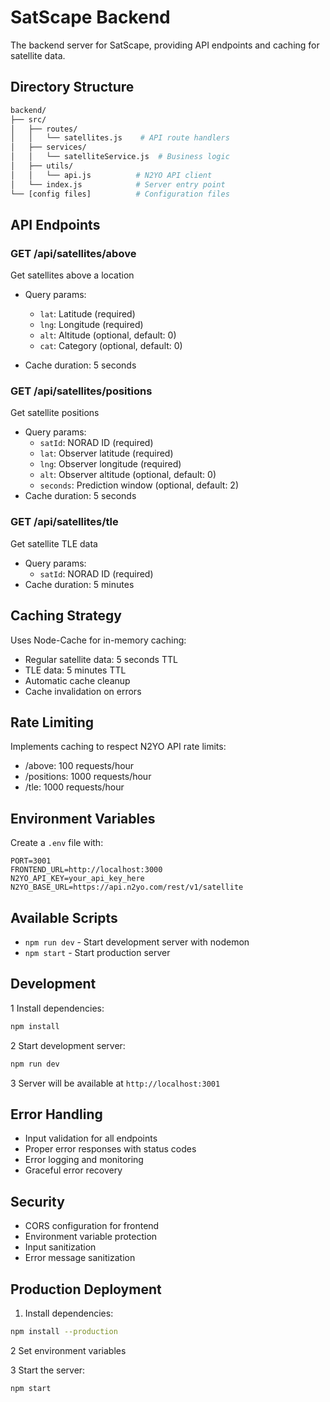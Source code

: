 # SatScape Backend

The backend server for SatScape, providing API endpoints and caching for satellite data.

## Directory Structure

```bash
backend/
├── src/
│   ├── routes/
│   │   └── satellites.js    # API route handlers
│   ├── services/
│   │   └── satelliteService.js  # Business logic
│   ├── utils/
│   │   └── api.js          # N2YO API client
│   └── index.js            # Server entry point
└── [config files]          # Configuration files
```

## API Endpoints

### GET /api/satellites/above

Get satellites above a location

- Query params:

  - `lat`: Latitude (required)
  - `lng`: Longitude (required)
  - `alt`: Altitude (optional, default: 0)
  - `cat`: Category (optional, default: 0)
- Cache duration: 5 seconds

### GET /api/satellites/positions

Get satellite positions

- Query params:
  - `satId`: NORAD ID (required)
  - `lat`: Observer latitude (required)
  - `lng`: Observer longitude (required)
  - `alt`: Observer altitude (optional, default: 0)
  - `seconds`: Prediction window (optional, default: 2)
- Cache duration: 5 seconds

### GET /api/satellites/tle

Get satellite TLE data

- Query params:
  - `satId`: NORAD ID (required)
- Cache duration: 5 minutes

## Caching Strategy

Uses Node-Cache for in-memory caching:

- Regular satellite data: 5 seconds TTL
- TLE data: 5 minutes TTL
- Automatic cache cleanup
- Cache invalidation on errors

## Rate Limiting

Implements caching to respect N2YO API rate limits:

- /above: 100 requests/hour
- /positions: 1000 requests/hour
- /tle: 1000 requests/hour

## Environment Variables

Create a `.env` file with:

```env
PORT=3001
FRONTEND_URL=http://localhost:3000
N2YO_API_KEY=your_api_key_here
N2YO_BASE_URL=https://api.n2yo.com/rest/v1/satellite
```

## Available Scripts

- `npm run dev` - Start development server with nodemon
- `npm start` - Start production server

## Development

1 Install dependencies:

```bash
npm install
```

2 Start development server:

```bash
npm run dev
```

3 Server will be available at ```http://localhost:3001```

## Error Handling

- Input validation for all endpoints
- Proper error responses with status codes
- Error logging and monitoring
- Graceful error recovery

## Security

- CORS configuration for frontend
- Environment variable protection
- Input sanitization
- Error message sanitization

## Production Deployment

1. Install dependencies:

```bash
npm install --production
```

2 Set environment variables

3 Start the server:

```bash
npm start
```
